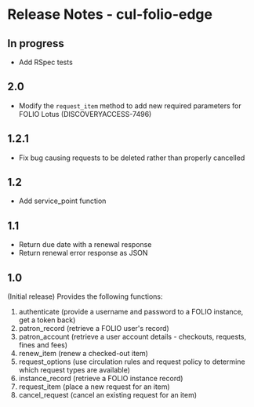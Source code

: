 # Release Notes - cul-folio-edge

## In progress
- Add RSpec tests

## 2.0
- Modify the `request_item` method to add new required parameters for FOLIO Lotus (DISCOVERYACCESS-7496)

## 1.2.1
- Fix bug causing requests to be deleted rather than properly cancelled

## 1.2
- Add service_point function

## 1.1
- Return due date with a renewal response
- Return renewal error response as JSON

## 1.0
(Initial release)
Provides the following functions:
1. authenticate (provide a username and password to a FOLIO instance, get a token back)
2. patron_record (retrieve a FOLIO user's record)
3. patron_account (retrieve a user account details - checkouts, requests, fines and fees)
4. renew_item (renew a checked-out item)
5. request_options (use circulation rules and request policy to determine which request types are available)
6. instance_record (retrieve a FOLIO instance record)
7. request_item (place a new request for an item)
8. cancel_request (cancel an existing request for an item)